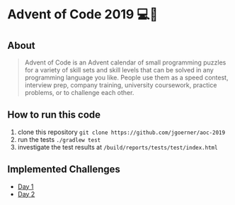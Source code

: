 # Advent of Code 2019 💻🎄

## About
> Advent of Code is an Advent calendar of small programming puzzles for a variety of skill sets and skill levels that can be solved in any programming language you like. People use them as a speed contest, interview prep, company training, university coursework, practice problems, or to challenge each other.

## How to run this code
1. clone this repository `git clone https://github.com/jgoerner/aoc-2019`
2. run the tests `./gradlew test`
3. investigate the test results at `/build/reports/tests/test/index.html`

## Implemented Challenges
- [Day 1](./src/main/kotlin/aoc/day_01.kt)
- [Day 2](./src/main/kotlin/aoc/day_02.kt)